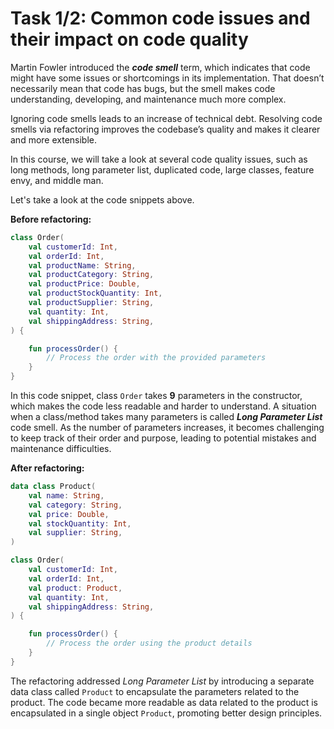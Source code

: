# Task 1/2: Common code issues and their impact on code quality

Martin Fowler introduced the **_code smell_** term, which indicates that code might have some issues or shortcomings in its
implementation. That doesn’t necessarily mean that code has bugs, but the smell makes code understanding, developing, and
maintenance much more complex.

Ignoring code smells leads to an increase of technical debt. Resolving code smells via
refactoring improves the codebase’s quality and makes it clearer and more extensible.

In this course, we will take a look at several code quality issues, such as long methods, long parameter list, duplicated code, large
classes, feature envy, and middle man.

Let's take a look at the code snippets above.

**Before refactoring:**

```kotlin
class Order(
    val customerId: Int,
    val orderId: Int,
    val productName: String,
    val productCategory: String,
    val productPrice: Double,
    val productStockQuantity: Int,
    val productSupplier: String,
    val quantity: Int,
    val shippingAddress: String,
) {

    fun processOrder() {
        // Process the order with the provided parameters
    }
}
```

In this code snippet, class `Order` takes **9** parameters in the constructor,
which makes the code less readable and harder to understand.
A situation when a class/method takes many parameters is called **_Long Parameter List_** code smell.
As the number of parameters increases, it becomes challenging to keep track of their order and purpose,
leading to potential mistakes and maintenance difficulties.

**After refactoring:**

```kotlin
data class Product(
    val name: String,
    val category: String,
    val price: Double,
    val stockQuantity: Int,
    val supplier: String,
)

class Order(
    val customerId: Int,
    val orderId: Int,
    val product: Product,
    val quantity: Int,
    val shippingAddress: String,
) {

    fun processOrder() {
        // Process the order using the product details
    }
}
```

The refactoring addressed _Long Parameter List_ by introducing a separate data class called `Product`
to encapsulate the parameters related to the product.
The code became more readable as data related to the product is encapsulated in a single object `Product`,
promoting better design principles.